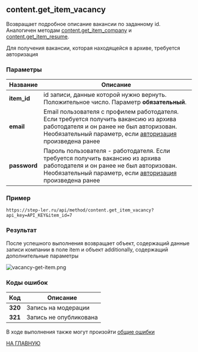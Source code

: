 ## content.get_item_vacancy

Возвращает подробное описание вакансии по заданному id.  Аналогичен методам [content.get_item_company](/company/get_item.md) и [content.get_item_resume](/resume/get_item.md).

Для получения вакансии, которая находящейся в архиве, требуется авторизация

### Параметры

| Название |Описание |
|----|----|
| **item_id** | id записи, данные которой нужно вернуть. Положительное число. Параметр **обязательный**. |
| **email** | Email пользователя с профилем работодателя. Если требуется получить вакансию из архива работодателя и он ранее не был авторизован. Необязательный параметр, если [авторизация](/auth/login.md) произведена ранее | string |
| **password** | Пароль пользователя - работодателя. Если требуется получить вакансию из архива работодателя и он ранее не был авторизован. Необязательный параметр, если [авторизация](/auth/login.md) произведена ранее | string |


### Пример

```
https://step-ler.ru/api/method/content.get_item_vacancy?api_key=API_KEY&item_id=7
```

### Результат

После успешного выполнения возвращает объект, содержащий данные записи компании в поле item и объект additionally, содержащий дополнительные параметры

![](https://step-ler.ru/upload/api/vacancy-get-item.png "vacancy-get-item.png")

### Коды ошибок

| Код |Описание |
|----|----|
| **320** | Запись на модерации |
| **321** | Запись не опубликована |

В ходе выполнения также могут произойти [общие ошибки](/docs/errors.md)

[НА ГЛАВНУЮ](/README.md)